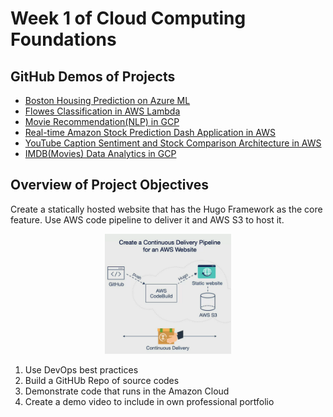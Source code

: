 # Week 1 of Cloud Computing Foundations

## GitHub Demos of Projects
* [Boston Housing Prediction on Azure ML](https://github.com/noahgift/flask-ml-azure-serverless)
* [Flowes Classification in AWS Lambda](https://github.com/noahgift/awslambda)
* [Movie Recommendation(NLP) in GCP](https://github.com/ashishvinodkumar/Movie_Recommendation)
* [Real-time Amazon Stock Prediction Dash Application in AWS](https://github.com/PranavM98/Prediction-of-Stock-Prices---Dash-App)
* [YouTube Caption Sentiment and Stock Comparison Architecture in AWS](https://github.com/Cloblak/youtube_sentiment_stock_prediction)
* [IMDB(Movies) Data Analytics in GCP](https://github.com/DeanHuang-Git/imdb_analytics)

## Overview of Project Objectives
Create a statically hosted website that has the Hugo Framework as the core feature. Use AWS code pipeline to deliver it and AWS S3 to host it.
<div align='center'>
<img src="https://github.com/jingyiyanlol/Coursera-Cloud-Computing-Foundations/blob/main/Week-1/Hugo%20Framework.png?raw=true" width="40%">
</div>

1. Use DevOps best practices
2. Build a GitHUb Repo of source codes
3. Demonstrate code that runs in the Amazon Cloud
4. Create a demo video to include in own professional portfolio


